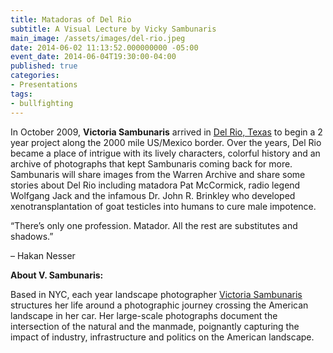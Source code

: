 ```yaml
---
title: Matadoras of Del Rio
subtitle: A Visual Lecture by Vicky Sambunaris
main_image: /assets/images/del-rio.jpeg
date: 2014-06-02 11:13:52.000000000 -05:00
event_date: 2014-06-04T19:30:00-04:00
published: true
categories:
- Presentations
tags:
- bullfighting
---
```

<p>In October 2009, <strong>Victoria Sambunaris</strong> arrived in <a href="http://www.cityofdelrio.com/">Del Rio, Texas</a> to begin a 2 year project along the 2000 mile US/Mexico border. Over the years, Del Rio became a place of intrigue with its lively characters, colorful history and an archive of photographs that kept Sambunaris coming back for more. Sambunaris will share images from the Warren Archive and share some stories about Del Rio including matadora Pat McCormick, radio legend Wolfgang Jack and the infamous Dr. John R. Brinkley who developed xenotransplantation of goat testicles into humans to cure male impotence.</p>
<p>“There’s only one profession. Matador. All the rest are substitutes and shadows.”</p>
<p>– Hakan Nesser</p>
<p><strong>About V. Sambunaris:</strong></p>
<p>Based in NYC, each year landscape photographer <a href="http://victoriasambunaris.com/">Victoria Sambunaris</a> structures her life around a photographic journey crossing the American landscape in her car. Her large-scale photographs document the intersection of the natural and the manmade, poignantly capturing the impact of industry, infrastructure and politics on the American landscape.</p>
